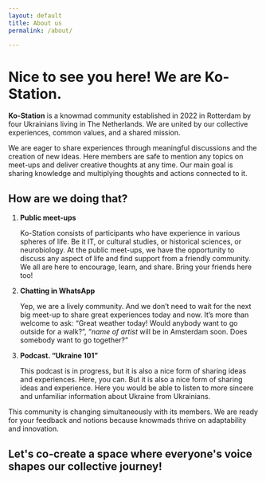 ```yaml
---
layout: default
title: About us
permalink: /about/

---
```


# Nice to see you here! We are Ko-Station.

**Ko-Station** is a knowmad community established in 2022 in Rotterdam by four Ukrainians living in The Netherlands. We are united by our collective experiences, common values, and a shared mission.

We are eager to share experiences through meaningful discussions and the creation of new ideas. Here members are safe to mention any topics on meet-ups and deliver creative thoughts at any time. Our main goal is sharing knowledge and multiplying thoughts and actions connected to it.

## How are we doing that? 

1. **Public meet-ups**

    Ko-Station consists of participants who have experience in various spheres of life. Be it IT, or cultural studies, or historical sciences, or neurobiology. At the public meet-ups, we have the opportunity to discuss any aspect of life and find support from a friendly community. We all are here to encourage, learn, and share. Bring your friends here too!

2. **Chatting in WhatsApp**

    Yep, we are a lively community. And we don’t need to wait for the next big meet-up to share great experiences today and now. It’s more than welcome to ask: “Great weather today! Would anybody want to go outside for a walk?”, “*name of artist* will be in Amsterdam soon. Does somebody want to go together?” 

3. **Podcast. “Ukraine 101”**

    This podcast is in progress, but it is also a nice form of sharing ideas and experiences. Here, you can. But it is also a nice form of sharing ideas and experience. Here you would be able to listen to more sincere and unfamiliar information about Ukraine from Ukrainians. 

This community is changing simultaneously with its members. We are ready for your feedback and notions because knowmads thrive on adaptability and innovation. 

## Let's co-create a space where everyone's voice shapes our collective journey!
